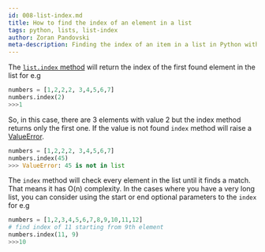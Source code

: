 ```yaml
---
id: 008-list-index.md
title: How to find the index of an element in a list
tags: python, lists, list-index
author: Zoran Pandovski
meta-description: Finding the index of an item in a list in Python with examples
---
```


The [`list.index` method](https://docs.python.org/3/tutorial/datastructures.html#data-structures) will return the index of the first found element in the list for e.g

```python
numbers = [1,2,2,2, 3,4,5,6,7]
numbers.index(2)
>>>1
```

So, in this case, there are 3 elements with value 2 but the index method returns only the first one. If the value is not found `index` method will raise a [ValueError](https://docs.python.org/3/library/exceptions.html#ValueError).

```python
numbers = [1,2,2,2, 3,4,5,6,7]
numbers.index(45)
>>> ValueError: 45 is not in list
```

The `index` method will check every element in the list until it finds a match. That means it has O(n) complexity. In the cases where you have a very long list, you can consider using the start or end optional parameters to the `index` for e.g

```python
numbers = [1,2,3,4,5,6,7,8,9,10,11,12]
# find index of 11 starting from 9th element
numbers.index(11, 9)
>>>10
```